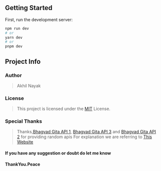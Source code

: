 ## Getting Started

First, run the development server:

```bash
npm run dev
# or
yarn dev
# or
pnpm dev
```

## Project Info

### Author

> Akhil Nayak

### License

> This project is licensed under the [MIT](https://choosealicense.com/licenses/mit/) License.

### Special Thanks

> Thanks,[Bhagvad Gita API 1](https://bhagavadgita.io/api/), [Bhagvad Gita API 3](https://rapidapi.com/bhagavad-gita-bhagavad-gita-default/api/bhagavad-gita3) and [Bhagvad Gita API 2](https://bhagavadgitaapi.in) for providing random apis
> For explanation we are referring to [This Website](https://www.holy-bhagavad-gita.org/chapter/)

#### If you have any suggestion or doubt do let me know

#### ThankYou.Peace